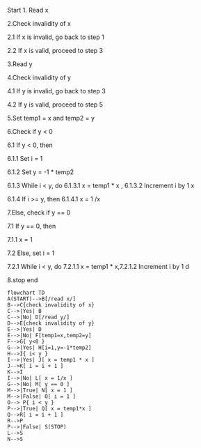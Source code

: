 
Start 1. Read x 

2.Check invalidity of x 

2.1 If x is invalid, go back to step 1 

2.2 If x is valid, proceed to step 3 

3.Read y 

4.Check invalidity of y 

4.1 If y is invalid, go back to step 3 

4.2 If y is valid, proceed to step 5 

5.Set temp1 = x and temp2 = y 

6.Check if y < 0 

6.1 If y < 0, then 

6.1.1 Set i = 1 

6.1.2 Set y = -1 * temp2 

6.1.3 While i < y, do 6.1.3.1 x = temp1 * x , 6.1.3.2 Increment i by 1 x

6.1.4 If i >= y, then 6.1.4.1 x = 1 /x

7.Else, check if y == 0 

7.1 If y == 0, then 

7.1.1 x = 1 

7.2 Else, set i = 1 

7.2.1 While i < y, do 7.2.1.1 x = temp1 * x,7.2.1.2 Increment i by 1 d

8.stop end

```mermaid
flowchart TD
A(START)-->B[/read x/]
B-->C{check invalidity of x}
C-->|Yes| B
C-->|No| D[/read y/]
D-->E{check invalidity of y}
E-->|Yes| D
E-->|No| F[temp1=x,temp2=y]
F-->G{ y<0 }
G-->|Yes| H[i=1,y=-1*temp2]
H-->I{ i< y }
I-->|Yes| J[ x = temp1 * x ]
J-->K[ i = i + 1 ]
K-->I
I-->|No| L[ x = 1/x ]
G-->|No| M[ y == 0 ]
M-->|True| N[ x = 1 ]
M-->|False| O[ i = 1 ]
O--> P{ i < y }
P-->|True| Q[ x = temp1*x ]
Q-->R[ i = i + 1 ]
R-->P
P-->|False| S(STOP)
L-->S
N-->S

 
